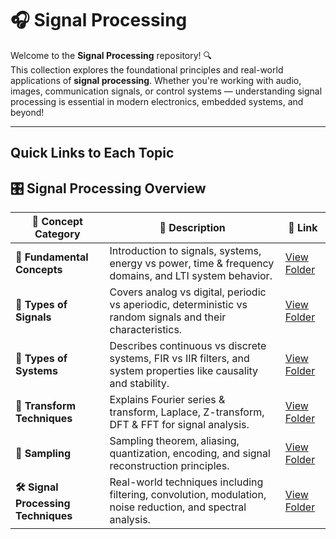 # 🎧 **Signal Processing**

Welcome to the **Signal Processing** repository! 🔍  
This collection explores the foundational principles and real-world applications of **signal processing**. Whether you're working with audio, images, communication signals, or control systems — understanding signal processing is essential in modern electronics, embedded systems, and beyond!

---

## Quick Links to Each Topic

## 🎛️ Signal Processing Overview

| 🧠 Concept Category              | 📜 Description                                                                                                        | 🔗 Link                                       |
|----------------------------------|------------------------------------------------------------------------------------------------------------------------|----------------------------------------------|
| **📘 Fundamental Concepts**      | Introduction to signals, systems, energy vs power, time & frequency domains, and LTI system behavior.                | [View Folder](./Fundamentals)                |
| **🎵 Types of Signals**          | Covers analog vs digital, periodic vs aperiodic, deterministic vs random signals and their characteristics.           | [View Folder](./Signals)                     |
| **🔧 Types of Systems**          | Describes continuous vs discrete systems, FIR vs IIR filters, and system properties like causality and stability.     | [View Folder](./Systems)                     |
| **🔄 Transform Techniques**      | Explains Fourier series & transform, Laplace, Z-transform, DFT & FFT for signal analysis.                             | [View Folder](./Transforms)                  |
| **📏 Sampling**                  | Sampling theorem, aliasing, quantization, encoding, and signal reconstruction principles.                             | [View Folder](./Sampling)                    |
| **🛠️ Signal Processing Techniques** | Real-world techniques including filtering, convolution, modulation, noise reduction, and spectral analysis.            | [View Folder](./Techniques)                  |
